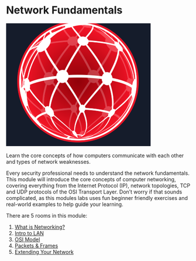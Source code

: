# Network Fundamentals

<img src="Assets/A2-1.png">

Learn the core concepts of how computers communicate with each other and types of network weaknesses.

Every security professional needs to understand the network fundamentals. This module will introduce the core concepts of computer networking, covering everything from the Internet Protocol (IP), network topologies, TCP and UDP protocols of the OSI Transport Layer. Don’t worry if that sounds complicated, as this modules labs uses fun beginner friendly exercises and real-world examples to help guide your learning.

There are 5 rooms in this module:
 1. <a href="">What is Networking?</a>
 2. <a href="">Intro to LAN</a>
 3. <a href="">OSI Model</a>
 4. <a href="">Packets & Frames</a>
 5. <a href="">Extending Your Network</a>
